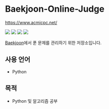 # Baekjoon-Online-Judge
https://www.acmicpc.net/

![](https://img.shields.io/github/commit-activity/y/iijung/Baekjoon-Online-Judge)
![](https://img.shields.io/github/commit-activity/m/iijung/Baekjoon-Online-Judge)
![](https://img.shields.io/github/commit-activity/w/iijung/Baekjoon-Online-Judge)
![](https://img.shields.io/github/last-commit/iijung/Baekjoon-Online-Judge)

[Baekjoon](https://www.acmicpc.net/)에서 푼 문제를 관리하기 위한 저장소입니다.

## 사용 언어
- Python

## 목적
- Python 및 알고리즘 공부
